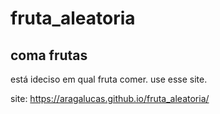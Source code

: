 # fruta_aleatoria
## coma frutas
está ideciso em qual fruta comer. use esse site.

site: https://aragalucas.github.io/fruta_aleatoria/
